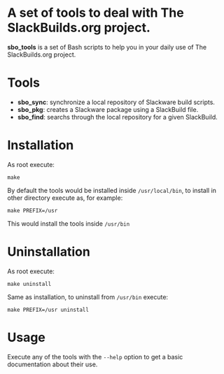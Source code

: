 # A set of tools to deal with The SlackBuilds.org project.

**sbo_tools** is a set of Bash scripts to help you in your daily use
of The SlackBuilds.org project.

# Tools

* **sbo_sync**: synchronize a local repository of Slackware build scripts.
* **sbo_pkg**: creates a Slackware package using a SlackBuild file.
* **sbo_find**: searchs through the local repository for a given SlackBuild.

# Installation

As root execute:

`make`

By default the tools would be installed inside `/usr/local/bin`, to install
in other directory execute as, for example:

`make PREFIX=/usr`

This would install the tools inside `/usr/bin`

# Uninstallation

As root execute:

`make uninstall`

Same as installation, to uninstall from `/usr/bin` execute:

`make PREFIX=/usr uninstall`

# Usage

Execute any of the tools with the `--help` option to get a basic
documentation about their use.
